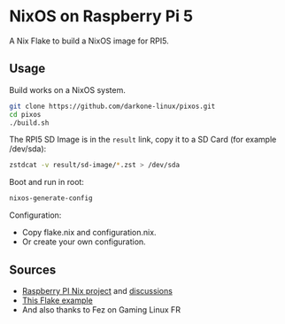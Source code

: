 # NixOS on Raspberry Pi 5

A Nix Flake to build a NixOS image for RPI5.

## Usage

Build works on a NixOS system.

```sh
git clone https://github.com/darkone-linux/pixos.git
cd pixos
./build.sh
```

The RPI5 SD Image is in the `result` link, copy it to a SD Card (for example /dev/sda):

```sh
zstdcat -v result/sd-image/*.zst > /dev/sda
```

Boot and run in root:

```sh
nixos-generate-config
```

Configuration:

- Copy flake.nix and configuration.nix.
- Or create your own configuration.

## Sources

- [Raspberry PI Nix project](https://github.com/nix-community/raspberry-pi-nix) and [discussions](https://github.com/nix-community/raspberry-pi-nix/discussions)
- [This Flake example](https://github.com/tstat/raspberry-pi-nix-example/blob/master/flake.nix)
- And also thanks to Fez on Gaming Linux FR
